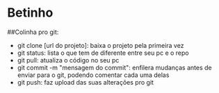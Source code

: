 # Betinho
##Colinha pro git:

- git clone [url do projeto]: baixa o projeto pela primeira vez
- git status: lista o que tem de diferente entre seu pc e o repo
- git pull: atualiza o código no seu pc
- git commit -m "mensagem do commit": enfilera mudanças antes de enviar para o git, podendo comentar cada uma delas
- git push: faz upload das suas alterações pro git
